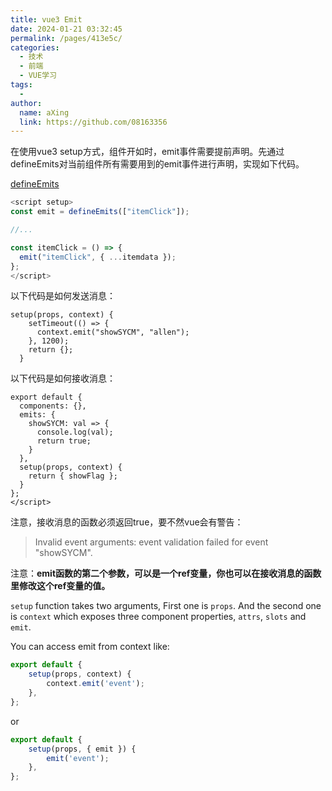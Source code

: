 ```yaml
---
title: vue3 Emit
date: 2024-01-21 03:32:45
permalink: /pages/413e5c/
categories:
  - 技术
  - 前端
  - VUE学习
tags:
  - 
author: 
  name: aXing
  link: https://github.com/08163356
---
```

在使用vue3 setup方式，组件开如时，emit事件需要提前声明。先通过defineEmits对当前组件所有需要用到的emit事件进行声明，实现如下代码。

[defineEmits](https://link.segmentfault.com/?enc=gmvMK%2BvrO5ege1utdogy3g%3D%3D.XlcP%2BaMRIICZ5Pbl9n6%2BlFyYvVIo6C88eB7JTx6fVf2Q6LhDmC%2BajAMMu1S1f3lfUWw56h6h1OYUyZaISCYcJQpq%2Bf4FMAv6P8sf0YcGo8CwFJWIB6uNdSQResQDOwtT)

```javascript
<script setup>
const emit = defineEmits(["itemClick"]);

//...

const itemClick = () => {
  emit("itemClick", { ...itemdata });
};
</script>
```





以下代码是如何发送消息：

```text
setup(props, context) {
    setTimeout(() => {
      context.emit("showSYCM", "allen");
    }, 1200);
    return {};
  }
```

以下代码是如何接收消息：

```text
export default {
  components: {},
  emits: {
    showSYCM: val => {
      console.log(val);
      return true;
    }
  },
  setup(props, context) {
    return { showFlag };
  }
};
</script>
```

注意，接收消息的函数必须返回true，要不然vue会有警告：

> Invalid event arguments: event validation failed for event "showSYCM".

注意：**emit函数的第二个参数，可以是一个ref变量，你也可以在接收消息的函数里修改这个ref变量的值。**





`setup` function takes two arguments, First one is `props`. And the second one is `context` which exposes three component properties, `attrs`, `slots` and `emit`.

You can access emit from context like:

```js
export default {
    setup(props, context) {
        context.emit('event');
    },
};
```

or

```js
export default {
    setup(props, { emit }) {
        emit('event');
    },
};
```